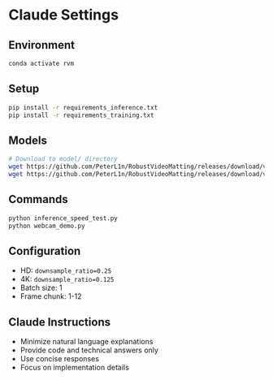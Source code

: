 # Claude Settings

## Environment
```bash
conda activate rvm
```

## Setup
```bash
pip install -r requirements_inference.txt
pip install -r requirements_training.txt
```

## Models
```bash
# Download to model/ directory
wget https://github.com/PeterL1n/RobustVideoMatting/releases/download/v1.0.0/rvm_mobilenetv3.pth
wget https://github.com/PeterL1n/RobustVideoMatting/releases/download/v1.0.0/rvm_resnet50.pth
```

## Commands
```bash
python inference_speed_test.py
python webcam_demo.py
```

## Configuration
- HD: `downsample_ratio=0.25`
- 4K: `downsample_ratio=0.125`
- Batch size: 1
- Frame chunk: 1-12

## Claude Instructions
- Minimize natural language explanations
- Provide code and technical answers only
- Use concise responses
- Focus on implementation details